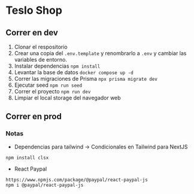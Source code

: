 # Teslo Shop

## Correr en dev
1. Clonar el respositorio
2. Crear una copia del ```.env.template``` y renombrarlo a ```.env``` y cambiar las variables de entorno.
3. Instalar dependencias ```npm install```
4. Levantar la base de datos ```docker compose up -d```
5. Correr las migraciones de Prisma ```npx prisma migrate dev```
6. Ejecutar seed ```npm run seed```
7. Correr el proyecto ```npm run dev```
8. Limpiar el local storage del navegador web

## Correr en prod


### Notas
* Dependencias para tailwind -> Condicionales en Tailwind para NextJS
```
npm install clsx
```
* React Paypal
```
https://www.npmjs.com/package/@paypal/react-paypal-js
npm i @paypal/react-paypal-js
```